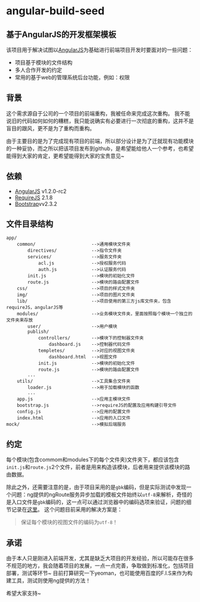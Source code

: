 # angular-build-seed


## 基于AngularJS的开发框架模板

该项目用于解决试图以[AngularJS](http://angularjs.cn)为基础进行前端项目开发时要面对的一些问题：

* 项目基于模块的文件结构
* 多人合作开发的约定
* 常用的基于web的管理系统后台功能，例如：权限


## 背景

这个需求源自于公司的一个项目的前端重构，我被任命来完成这次重构。
我不能说旧的代码如何如何的糟糕，我只能说确实有必要进行一次彻底的重构，这并不是盲目的跟风，更不是为了重构而重构。

由于主要目的是为了完成现有项目的前端，所以部分设计是为了迁就现有功能模块的一种妥协，而之所以把该项目发布到github，是希望能给他人一个参考，也希望能得到大家的肯定，更希望能得到大家的宝贵意见~

## 依赖

* [AngularJS](http://angularjs.org) v1.2.0-rc2
* [RequireJS](http://www.requirejs.org) 2.1.8
* [Bootstrap](http://www.bootcss.com)vv2.3.2


## 文件目录结构

~~~
app/						
	common/						-->通用模块文件夹
    	directives/				-->指令文件夹
		services/				-->服务文件夹
			acl.js 				-->授权服务代码
			auth.js 			-->认证服务代码
		init.js 				-->模块的初始化文件
		route.js 				-->模块的路由配置文件
	css/						-->项目的样式文件夹
	img/ 						-->项目的图片文件夹
	lib/ 						-->项目使用的第三方js库文件夹，包含requireJS，angularJS等
	modules/					-->业务模块文件夹，里面按照每个模块一个独立的文件夹来存放
		user/					-->用户模块
		publish/ 				
			controllers/		-->模块下的控制器文件夹
				dashboard.js 	-->控制器代码文件
			templetes/			-->对应的视图文件夹
				dashboard.html 	-->视图文件
			init.js 			-->模块的初始化文件
			route.js 			-->模块的路由配置文件
		...
	utils/						-->工具集合文件夹
		loader.js 				-->用于加载模块的函数
		...
	app.js 						-->应用主模块文件
	bootstrap.js 				-->requireJS的配置及应用构建引导文件
	config.js 					-->应用的配置文件
	index.html 					-->应用的入口文件
mock/ 							-->模拟后端服务
~~~

## 约定

每个模块(包含commom和modules下的每个文件夹)文件夹下，都应该包含`init.js`和`route.js`2个文件，前者是用来构造该模块，后者用来提供该模块的路由数据。

除此之外，还需要注意的是，由于项目采用的是`gbk`编码，但是实际测试中发现一个问题：ng提供的ngRoute服务异步加载的模板文件始终以`utf-8`来解析，奇怪的是入口文件是`gbk`编码的，这一点可以通过浏览器中的编码选项来验证，问题的细节记录在[这里](http://www.codingcool.com/2013/09/05/angularjs和该死的gbk乱码/)。
这个问题目前采用的解决方案是：

> 保证每个模块的视图文件的编码为`utf-8`！


## 承诺

由于本人只是刚进入前端开发，尤其是缺乏大项目的开发经验，所以可能存在很多不规范的地方，我会随着项目的发展，一点一点完善，争取做到标准化，包括项目部署，测试等环节~
目前打算研究一下yeoman，也可能使用百度的F.I.S来作为构建工具，测试则使用ng提供的方法！

希望大家支持~